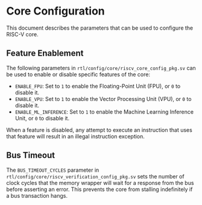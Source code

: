 # Core Configuration

This document describes the parameters that can be used to configure the RISC-V core.

## Feature Enablement

The following parameters in `rtl/config/core/riscv_core_config_pkg.sv` can be used to enable or disable specific features of the core:

- `ENABLE_FPU`: Set to `1` to enable the Floating-Point Unit (FPU), or `0` to disable it.
- `ENABLE_VPU`: Set to `1` to enable the Vector Processing Unit (VPU), or `0` to disable it.
- `ENABLE_ML_INFERENCE`: Set to `1` to enable the Machine Learning Inference Unit, or `0` to disable it.

When a feature is disabled, any attempt to execute an instruction that uses that feature will result in an illegal instruction exception.

## Bus Timeout

The `BUS_TIMEOUT_CYCLES` parameter in `rtl/config/core/riscv_verification_config_pkg.sv` sets the number of clock cycles that the memory wrapper will wait for a response from the bus before asserting an error. This prevents the core from stalling indefinitely if a bus transaction hangs.